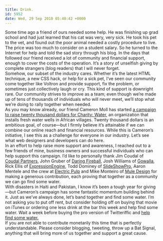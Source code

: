 ```yaml
---
title: Drink.
id: 5952
date: Wed, 29 Sep 2010 05:40:42 +0000
---
```


Some time ago a friend of ours needed some help. He was finishing up grad school and had just learned that his cat was very, very sick. He took his pet to the vet, and found out the poor animal needed a costly procedure to live. The price was too much to consider on a student salary. So he turned to the Internet for help and told the sad story through his blog. In the days that followed our friend received a lot of community and financial support, enough to cover the costs of the operation. It’s a story of unselfish giving by complete strangers (blog readers) that I will never forget.  
 Somehow, our subset of the industry cares. Whether it’s the latest <span class="caps">HTML</span> technique, a new <span class="caps">CSS</span> hack, or help for a sick pet, I’ve seen our community come together like Voltron and provide support, fix the problem, or sometimes just collectively laugh or cry. This kind of support is downright rare. Our community strives to improve as a team; even though we’re made up of tens of thousands of individuals who will never meet, we’ll stop what we’re doing to rally together when needed.  
 As you may know already, our friend Cameron Moll has started [a campaign to raise twenty thousand dollars for Charity: Water](http://mycharitywater.org/p/campaign/?campaign_id=6986), an organization that installs fresh water wells in African villages. Twenty thousand dollars is an ambitious goal, of course—but I firmly believe it’s attainable if we can combine our online reach and financial resources. While this is Cameron’s initiative, I see this as a challenge for everyone in our industry. Let’s see what web designers and developers can do here.  
 In an effort to help raise more support and awareness, I reached out to a few friends of mine, business owners and successful individuals who can help support this campaign. I’d like to personally thank Jim Coudal of [Coudal Partners](http://www.coudal.com), John Gruber of [Daring Fireball](http://www.daringfireball.net), Josh Williams of [Gowalla](http://www.gowalla.com), Rick Ellis of [ExpressionEngine](http://expressionengine.com/), Todd Dominey of [SlideShowPro](http://www.slideshowpro.com), Aaron Mentele and the crew at [Electric Pulp](http://www.electricpulp.com) and Mike Monteiro of [Mule Design](http://www.muledesign.com) for making a generous contribution, each proving that together as a community we can go find some water.  
 With disasters in Haiti and Pakistan, I know it’s been a tough year for giving—but Cameron’s campaign has some fantastic momentum building behind it. Just as we’ve always done, let’s band together and find some water. I’m not asking you to put off rent, but consider holding off on buying that movie on iTunes or ordering one less drink at the bar this week and help find some water. Wait a week before buying the pro version of Twitteriffic and [help find some water.](http://mycharitywater.org/p/campaign/?campaign_id=6986)  
 If you are not able to contribute monetarily this time that is perfectly understandable. Please consider blogging, tweeting, throw up a Bat Signal, anything that will bring more of us together and support a great cause.


